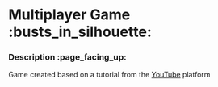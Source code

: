 <h1>Multiplayer Game :busts_in_silhouette:</h1>

<h3>Description :page_facing_up:</h3>

Game created based on a tutorial from the [YouTube](https://www.youtube.com/watch?v=_pPCS12aVtg&list=PLzykqv-wgIQXompUswD5iHllUHxGY7w0q&index=1&ab_channel=GameDevRaw) platform
